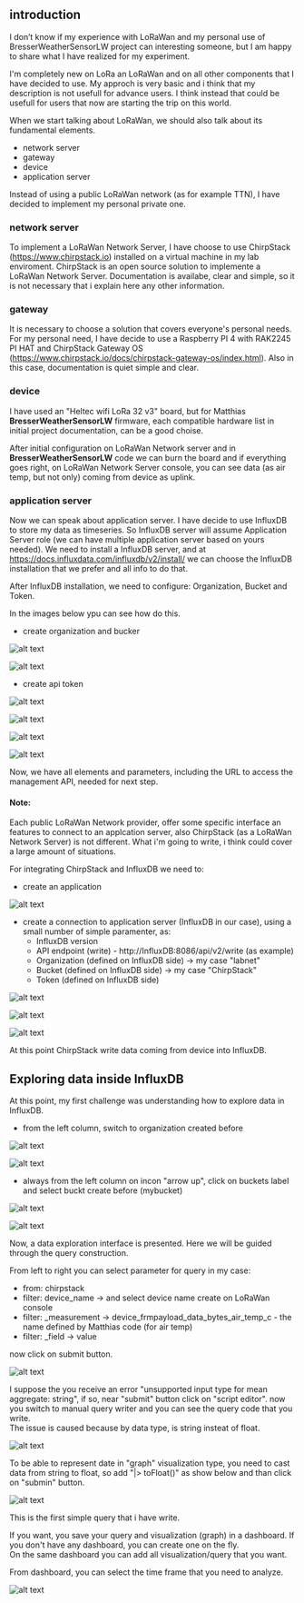 ## introduction

I don’t know if my experience with LoRaWan and my personal use of BresserWeatherSensorLW project can interesting someone, but I am happy to share what I have realized for my experiment.

I'm completely new on LoRa an LoRaWan and on all other components that I have decided to use. My approch is very basic and i think that my description is not usefull for advance users. I think instead that could be usefull for users that now are starting the trip on this world.

When we start talking about LoRaWan, we should also talk about its fundamental elements.

- network server
- gateway
- device
- application server

Instead of using a public LoRaWan network (as for example TTN), I have decided to implement my personal private one.

### network server
To implement a LoRaWan Network Server, I have choose to use ChirpStack (https://www.chirpstack.io) installed on a virtual machine in my lab enviroment.
ChirpStack is an open source solution to implemente a LoRaWan Network Server. Documentation is availabe, clear and simple, so it is not necessary that i explain here any other information.

### gateway
It is necessary to choose a solution that covers everyone's personal needs.
For my personal need, I have decide to use a Raspberry PI 4 with RAK2245 PI HAT and ChirpStack Gateway OS (https://www.chirpstack.io/docs/chirpstack-gateway-os/index.html).
Also in this case, documentation is quiet simple and clear.

### device
I have used an "Heltec wifi LoRa 32 v3" board, but for Matthias **BresserWeatherSensorLW** firmware, each compatible hardware list in initial project documentation, can be a good choise.

After initial configuration on LoRaWan Network server and in **BresserWeatherSensorLW** code we can burn the board and if everything goes right, on LoRaWan Network Server console, you can see data (as air temp, but not only) coming from device as uplink.

### application server
Now we can speak about application server.
I have decide to use InfluxDB to store my data as timeseries. So InfluxDB server will assume Application Server role (we can have multiple application server based on yours needed).
We need to install a InfluxDB server, and at https://docs.influxdata.com/influxdb/v2/install/ we can choose the InfluxDB installation that we prefer and all info to do that.

After InfluxDB installation, we need to configure: Organization, Bucket and Token.

In the images below ypu can see how do this.

+ create organization and bucker

![alt text](image-01.png)

![alt text](image-02.png)

+ create api token

![alt text](image-03.png)

![alt text](image-04.png)

![alt text](image-05.png)

![alt text](image-06.png)


Now, we have all elements and parameters, including the URL to access the management API, needed for next step.


#### Note:
Each public LoRaWan Network provider, offer some specific interface an features to connect to an applcation server, also ChirpStack (as a LoRaWan Network Server) is not different. What i'm going to write, i think could cover a large amount of situations.


For integrating ChirpStack and InfluxDB we need to:

+ create an application

![alt text](image-07.png)

+ create a connection to application server (InfluxDB in our case), using a small number of simple paramenter, as:
  - InfluxDB version 
  - API endpoint (write) - http://InfluxDB:8086/api/v2/write (as example)
  - Organization (defined on InfluxDB side) -> my case "labnet"
  - Bucket       (defined on InfluxDB side) -> my case "ChirpStack"
  - Token        (defined on InfluxDB side)

![alt text](image-08.png)

![alt text](image-09.png)

![alt text](image-10.png)

At this point ChirpStack write data coming from device into InfluxDB.


## Exploring data inside InfluxDB

At this point, my first challenge was understanding how to explore data in InfluxDB.

+ from the left column, switch to organization created before

![alt text](image-12.png)

![alt text](image-13.png)

+ always from the left column on incon "arrow up", click on buckets label and select buckt create before (mybucket)

![alt text](image-14.png)

![alt text](image-15.png)

Now, a data exploration interface is presented. Here we will be guided through the query construction.

From left to right you can select parameter for query
in my case: 
+ from:		chirpstack
+ filter:	device_name		-> and select device name create on LoRaWan console
+ filter:	_measurement	-> device_frmpayload_data_bytes_air_temp_c - the name defined by Matthias code (for air temp)
+ filter:	_field			  -> value

now click on submit button.

![alt text](image-16.png)

 
I suppose the you receive an error "unsupported input type for mean aggregate: string", if so, near "submit" button click on "script editor". now you switch to manual query writer and you can see the query code that you write.<br>
The issue is caused because by data type, is string insteat of float.

![alt text](image-17.png)

To be able to represent date in "graph" visualization type, you need to cast data from string to float, so add "|> toFloat()" as show below and than click on "submin" button.
  
![alt text](image-18.png)

This is the first simple query that i have write.

If you want, you save your query and visualization (graph) in a dashboard. If you don't have any dashboard, you can create one on the fly.<br>
On the same dashboard you can add all visualization/query that you want.<br>

From dashboard, you can select the time frame that you need to analyze.

![alt text](image-19.png)


